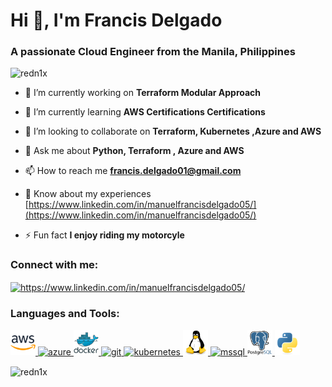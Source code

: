 <h1 align="left">Hi 👋, I'm Francis Delgado</h1>
<h3 align="left">A passionate Cloud Engineer from the Manila, Philippines</h3>

<p align="left"> <img src="https://komarev.com/ghpvc/?username=redn1x&label=Profile%20views&color=0e75b6&style=flat" alt="redn1x" /> </p>

- 🔭 I’m currently working on **Terraform Modular Approach**

- 🌱 I’m currently learning  **AWS Certifications Certifications**

- 👯 I’m looking to collaborate on **Terraform, Kubernetes ,Azure and AWS**

- 💬 Ask me about **Python, Terraform , Azure and AWS**

- 📫 How to reach me **francis.delgado01@gmail.com**

- 📄 Know about my experiences [https://www.linkedin.com/in/manuelfrancisdelgado05/](https://www.linkedin.com/in/manuelfrancisdelgado05/)

- ⚡ Fun fact **I enjoy riding my motorcyle**

<h3 align="left">Connect with me:</h3>
<p align="left">
<a href="https://linkedin.com/in/https://www.linkedin.com/in/manuelfrancisdelgado05/" target="blank"><img align="center" src="https://raw.githubusercontent.com/rahuldkjain/github-profile-readme-generator/master/src/images/icons/Social/linked-in-alt.svg" alt="https://www.linkedin.com/in/manuelfrancisdelgado05/" height="30" width="40" /></a>
</p>

<h3 align="left">Languages and Tools:</h3>
<p align="left"> <a href="https://aws.amazon.com" target="_blank" rel="noreferrer"> <img src="https://raw.githubusercontent.com/devicons/devicon/master/icons/amazonwebservices/amazonwebservices-original-wordmark.svg" alt="aws" width="40" height="40"/> </a> <a href="https://azure.microsoft.com/en-in/" target="_blank" rel="noreferrer"> <img src="https://www.vectorlogo.zone/logos/microsoft_azure/microsoft_azure-icon.svg" alt="azure" width="40" height="40"/> </a> <a href="https://www.docker.com/" target="_blank" rel="noreferrer"> <img src="https://raw.githubusercontent.com/devicons/devicon/master/icons/docker/docker-original-wordmark.svg" alt="docker" width="40" height="40"/> </a> <a href="https://git-scm.com/" target="_blank" rel="noreferrer"> <img src="https://www.vectorlogo.zone/logos/git-scm/git-scm-icon.svg" alt="git" width="40" height="40"/> </a> <a href="https://kubernetes.io" target="_blank" rel="noreferrer"> <img src="https://www.vectorlogo.zone/logos/kubernetes/kubernetes-icon.svg" alt="kubernetes" width="40" height="40"/> </a> <a href="https://www.linux.org/" target="_blank" rel="noreferrer"> <img src="https://raw.githubusercontent.com/devicons/devicon/master/icons/linux/linux-original.svg" alt="linux" width="40" height="40"/> </a> <a href="https://www.microsoft.com/en-us/sql-server" target="_blank" rel="noreferrer"> <img src="https://www.svgrepo.com/show/303229/microsoft-sql-server-logo.svg" alt="mssql" width="40" height="40"/> </a> <a href="https://www.postgresql.org" target="_blank" rel="noreferrer"> <img src="https://raw.githubusercontent.com/devicons/devicon/master/icons/postgresql/postgresql-original-wordmark.svg" alt="postgresql" width="40" height="40"/> </a> <a href="https://www.python.org" target="_blank" rel="noreferrer"> <img src="https://raw.githubusercontent.com/devicons/devicon/master/icons/python/python-original.svg" alt="python" width="40" height="40"/> </a> </p>

<p><img align="center" src="https://github-readme-stats.vercel.app/api/top-langs?username=redn1x&show_icons=true&locale=en&layout=compact" alt="redn1x" /></p>
